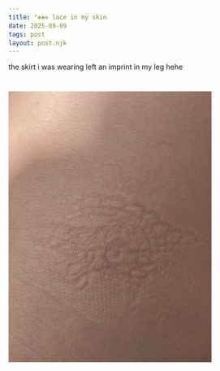 ```yaml
---
title: °✥✤✣ lace in my skin
date: 2025-09-09
tags: post
layout: post.njk
---
```


the skirt i was wearing left an imprint in my leg hehe
<br><img src="/assets/images/IMG_2485.JPG" alt="lace" style="width: 400px; margin: 40px 0;">


